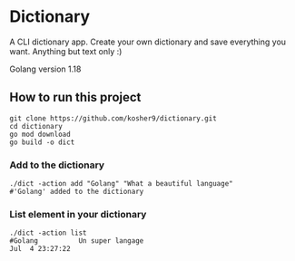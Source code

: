 # Dictionary
A CLI dictionary app. Create your own dictionary and save everything you want. Anything but text only :)

Golang version 1.18 
## How to run this project
```shell
git clone https://github.com/kosher9/dictionary.git
cd dictionary
go mod download
go build -o dict
```
### Add to the dictionary
```shell
./dict -action add "Golang" "What a beautiful language"
#'Golang' added to the dictionary
```

### List element in your dictionary

```shell
./dict -action list
#Golang          Un super langage                                        Jul  4 23:27:22
```